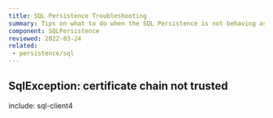 ```yaml
---
title: SQL Persistence Troubleshooting
summary: Tips on what to do when the SQL Persistence is not behaving as expected
component: SQLPersistence
reviewed: 2022-03-24
related:
 - persistence/sql
---
```


## SqlException: certificate chain not trusted

include: sql-client4